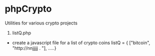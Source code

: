 # phpCrypto
Utilities for various crypto projects

1. listQ.php 
* create a javascript file for a list of crypto coins
   listQ = { ["bitcoin", "http://nnjjjjj .    "], .....}
   
   

